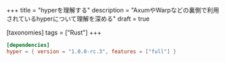 +++
title = "hyperを理解する"
description = "AxumやWarpなどの裏側で利用されているhyperについて理解を深める"
draft = true

[taxonomies]
tags = ["Rust"]
+++

```toml
[dependencies]
hyper = { version = "1.0.0-rc.3", features = ["full"] }
```